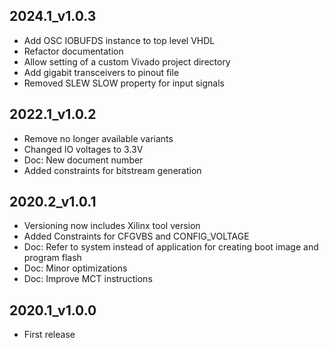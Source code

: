 ## 2024.1_v1.0.3
* Add OSC IOBUFDS instance to top level VHDL
* Refactor documentation
* Allow setting of a custom Vivado project directory
* Add gigabit transceivers to pinout file
* Removed SLEW SLOW property for input signals

## 2022.1_v1.0.2
* Remove no longer available variants
* Changed IO voltages to 3.3V
* Doc: New document number
* Added constraints for bitstream generation

## 2020.2_v1.0.1
* Versioning now includes Xilinx tool version
* Added Constraints for CFGVBS and CONFIG_VOLTAGE
* Doc: Refer to system instead of application for creating boot image and program flash
* Doc: Minor optimizations
* Doc: Improve MCT instructions

## 2020.1_v1.0.0
* First release
